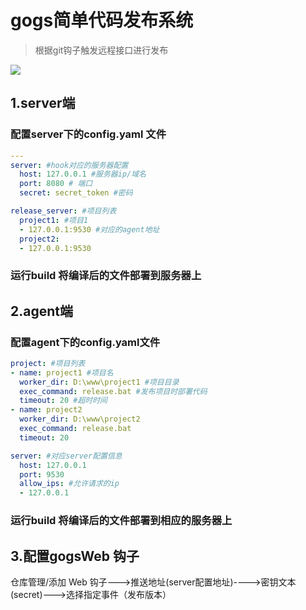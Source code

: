 # gogs简单代码发布系统

> 根据git钩子触发远程接口进行发布



![](https://raw.githubusercontent.com/o2team/misc/gh-pages/pfan123/githook/githook_3.png)




## 1.server端

### 配置server下的config.yaml 文件

```yaml
---
server: #hook对应的服务器配置
  host: 127.0.0.1 #服务器ip/域名
  port: 8080 # 端口
  secret: secret_token #密码

release_server: #项目列表
  project1: #项目1
  - 127.0.0.1:9530 #对应的agent地址
  project2:
  - 127.0.0.1:9530
```
### 运行build 将编译后的文件部署到服务器上





## 2.agent端

### 配置agent下的config.yaml文件
```yaml
project: #项目列表
- name: project1 #项目名
  worker_dir: D:\www\project1 #项目目录
  exec_command: release.bat #发布项目时部署代码
  timeout: 20 #超时时间
- name: project2
  worker_dir: D:\www\project2
  exec_command: release.bat
  timeout: 20

server: #对应server配置信息
  host: 127.0.0.1
  port: 9530
  allow_ips: #允许请求的ip
  - 127.0.0.1
```

### 运行build 将编译后的文件部署到相应的服务器上


## 3.配置gogsWeb 钩子
仓库管理/添加 Web 钩子--->推送地址(server配置地址)---->密钥文本(secret)--->选择指定事件（发布版本）